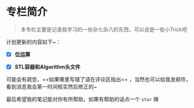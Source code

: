 # 专栏简介

> 本专栏主要是记录我学习的一些杂七杂八的东西，可以说是一些小Trick吧

计划更新的内容如下~：

- [x] **位运算**
- [x] **STL容器和Algorithm头文件**


可能会有疏忽，==如果哪里写错了请在评论区指出== ，当然也可以给我发邮件，看到消息我会第一时间核实然后修正的~

最后希望我的笔记能对你有所帮助，如果有帮助的话点一个 `star` 辣